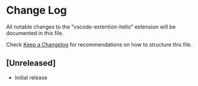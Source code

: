 # Change Log
All notable changes to the "vscode-extention-hello" extension will be documented in this file.

Check [Keep a Changelog](http://keepachangelog.com/) for recommendations on how to structure this file.

## [Unreleased]
- Initial release